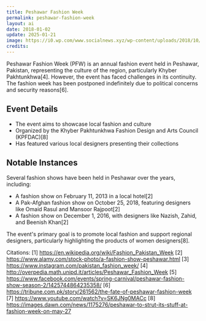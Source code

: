 ```yaml
---
title: Peshawar Fashion Week
permalink: peshawar-fashion-week
layout: ai
date: 2018-01-02
update: 2025-01-21
image: https://i0.wp.com/www.socialnews.xyz/wp-content/uploads/2018/10/26/f443ac9f381bee4659861b4e85b0a145.jpg?fit=2000%2C1271&quality=80&zoom=1&ssl=1
credits:
---
```


Peshawar Fashion Week (PFW) is an annual fashion event held in Peshawar, Pakistan, representing the culture of the region, particularly Khyber Pakhtunkhwa[4]. However, the event has faced challenges in its continuity. The fashion week has been postponed indefinitely due to political concerns and security reasons[6].

## Event Details
- The event aims to showcase local fashion and culture
- Organized by the Khyber Pakhtunkhwa Fashion Design and Arts Council (KPFDAC)[8]
- Has featured various local designers presenting their collections

## Notable Instances
Several fashion shows have been held in Peshawar over the years, including:
- A fashion show on February 11, 2013 in a local hotel[2]
- A Pak-Afghan fashion show on October 25, 2018, featuring designers like Omaid Rasul and Mansoor Rajpoot[2]
- A fashion show on December 1, 2016, with designers like Nazish, Zahid, and Beenish Khan[2]

The event's primary goal is to promote local fashion and support regional designers, particularly highlighting the products of women designers[8].

Citations:
[1] https://en.wikipedia.org/wiki/Fashion_Pakistan_Week
[2] https://www.alamy.com/stock-photo/a-fashion-show-peshawar.html
[3] https://www.instagram.com/pakistan_fashion_week/
[4] http://overpedia.math.unipd.it/articles/Peshawar_Fashion_Week
[5] https://www.facebook.com/events/spring-carnival/peshawar-fashion-show-season-2/1425744864235358/
[6] https://tribune.com.pk/story/261562/the-fate-of-peshawar-fashion-week
[7] https://www.youtube.com/watch?v=SK6JNg0MACc
[8] https://images.dawn.com/news/1175276/peshawar-to-strut-its-stuff-at-fashion-week-on-may-27
